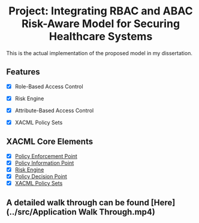 <h1 style="text-align: center">Project: Integrating RBAC and ABAC Risk-Aware Model for Securing Healthcare Systems</h1>


This is the actual implementation of the proposed model in my dissertation.
## Features

- [X] Role-Based Access Control
- [X] Risk Engine
- [X] Attribute-Based Access Control
- [X] XACML Policy Sets


## XACML Core Elements
- [X] [Policy Enforcement Point](../src/main/java/app/xacml/pep/My_PEP.java)
- [X] [Policy Information Point](../src/main/java/app/xacml/pip/My_PIP.java)
- [X] [Risk Engine](../src/main/java/app/xacml/risk_engine/MyRiskEngine.java)
- [X] [Policy Decision Point](../src/main/java/app/xacml/pdp/My_PDP.java)
- [X] [XACML Policy Sets](../src/main/resources/policySet)

## A detailed walk through can be found [Here](../src/Application Walk Through.mp4)